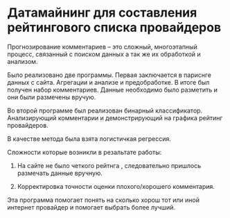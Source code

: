 # Датамайнинг для составления рейтингового списка провайдеров

Прогнозирование комментариев – это сложный, многоэтапный процесс, связанный с поиском данных а так же их обработкой и анализом.


Было реализовано две программы. Первая заключается в париснге данных с сайта. Агрегации и анализе и предобработке.
В итоге был получен набор комментариев. Данные необходимо было разметить и они были размечены вручую.

Во второй программе был реализован бинарный классификатор. Анализирующий комментарии и демонстрирующий на графика рейтинг провайдеров.

В качестве метода была взята логистичкая регрессия.

Сложности которые возникли в резальтате работы:

1) На сайте не было четкого рейтнга , следовательно пришлось размечать данные вручную.

2) Корректировка точности оценки плохого/хорошего комментария.


Эта программа помогает понять на сколько хорош тот или иной интернет провайдер и помогает выбрать более лучший.
